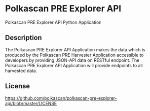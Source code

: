 # Polkascan PRE Explorer API
Polkascan PRE Explorer API Python Application

## Description
The Polkascan PRE Explorer API Application makes the data which is produced by the Polkascan PRE Harvester Application accessible to developers by providing JSON-API data on RESTful endpoint. The Polkascan PRE Explorer API Application will provide endpoints to all harvested data.

## License
https://github.com/polkascan/polkascan-pre-explorer-api/blob/master/LICENSE
